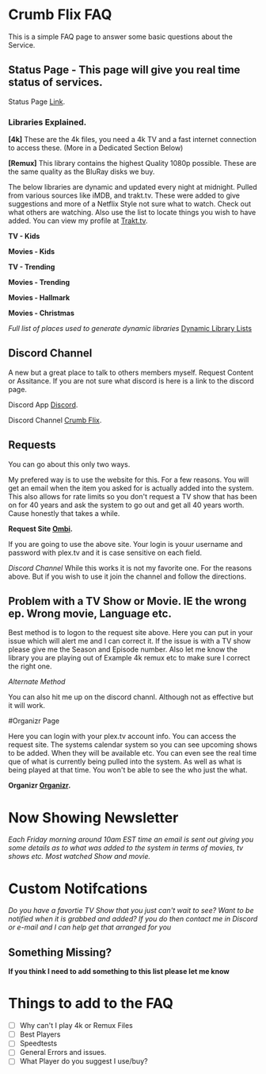 # Crumb Flix FAQ

This is a simple FAQ page to answer some basic questions about the Service.

## Status Page - This page will give you real time status of services.

Status Page [Link](https://status.kickthetree.com).

### Libraries Explained.

**[4k]** These are the 4k files, you need a 4k TV and a fast internet connection to access these. (More in a Dedicated Section Below)

**[Remux]** This library contains the highest Quality 1080p possible. These are the same quality as the BluRay disks we buy.

The below libraries are dynamic and updated every night at midnight. Pulled from various sources like iMDB, and trakt.tv.
These were added to give suggestions and more of a Netflix Style not sure what to watch. Check out what others are watching.
Also use the list to locate things you wish to have added.
You can view my profile at [Trakt.tv](https://trakt.tv/users/crumb4life).

**TV - Kids** 

**Movies - Kids** 

**TV - Trending** 

**Movies - Trending** 

**Movies - Hallmark** 

**Movies - Christmas**

*Full list of places used to generate dynamic libraries*
[Dynamic Library Lists](/traktlists.md)

## Discord Channel

A new but a great place to talk to others members myself. Request Content or Assitance. 
If you are not sure what discord is here is a link to the discord page.

Discord App [Discord](https://discordapp.com/).

Discord Channel [Crumb Flix](https://discord.gg/Ycjqxvv).


## Requests

You can go about this only two ways.

My prefered way is to use the website for this. For a few reasons. You will get an email when the item you asked for is actually added into the system. This also allows for rate limits so you don't request a TV show that has been on for 40 years and ask the system to go out and get all 40 years worth. Cause honestly that takes a while.

**Request Site [Ombi](https://kickthetree.com/).**

If you are going to use the above site. Your login is youur username and password with plex.tv and it is case sensitive on each field. 

*Discord Channel* While this works it is not my favorite one. For the reasons above. But if you wish to use it join the channel and follow the directions.


## Problem with a TV Show or Movie. IE the wrong ep. Wrong movie, Language etc.

Best method is to logon to the request site above. Here you can put in your issue which will alert me and I can correct it. 
If the issue is with a TV show please give me the Season and Episode number.
Also let me know the library you are playing out of Example 4k remux etc to make sure I correct the right one.

*Alternate Method*

You can also hit me up on the discord channl. Although not as effective but it will work.

#Organizr Page

Here you can login with your plex.tv account info. You can access the request site. The systems calendar system so you can see upcoming shows to be added. When they will be available etc. You can even see the real time que of what is currently being pulled into the system.
As well as what is being played at that time. You won't be able to see the who just the what.

**Organizr [Organizr](https://organizr.kickthetree.com/).**

# Now Showing Newsletter

*Each Friday morning around 10am EST time an email is sent out giving you some details as to what was added to the system in terms of movies, tv shows etc. Most watched Show and movie.*

# Custom Notifcations

*Do you have a favortie TV Show that you just can't wait to see? Want to be notified when it is grabbed and added? If you do then contact me in Discord or e-mail and I can help get that arranged for you*


## Something Missing?

**If you think I need to add something to this list please let me know**

# Things to add to the FAQ
- [ ] Why can't I play 4k or Remux Files
- [ ] Best Players
- [ ] Speedtests
- [ ] General Errors and issues.
- [ ] What Player do you suggest I use/buy?
